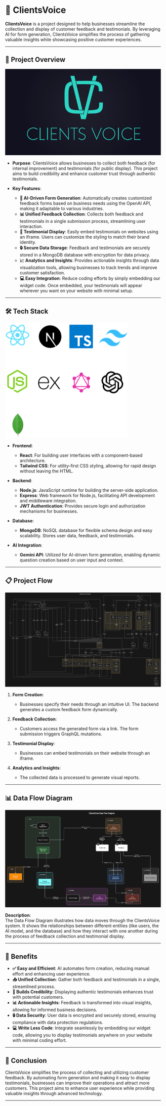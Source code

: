 # 🌟 ClientsVoice

**ClientsVoice** is a project designed to help businesses streamline the collection and display of customer feedback and testimonials. By leveraging AI for form generation, ClientsVoice simplifies the process of gathering valuable insights while showcasing positive customer experiences.

---

## 🚀 Project Overview
![ClientsVoice Overview](Logo/ClientsVoice.png) 

- **Purpose**: 
  ClientsVoice allows businesses to collect both feedback (for internal improvement) and testimonials (for public display). This project aims to build credibility and enhance customer trust through authentic testimonials.

- **Key Features**:
  - **🤖 AI-Driven Form Generation**: Automatically creates customized feedback forms based on business needs using the OpenAI API, making it adaptable to various industries.
  - **📊 Unified Feedback Collection**: Collects both feedback and testimonials in a single submission process, streamlining user interaction.
  - **💬 Testimonial Display**: Easily embed testimonials on websites using an iframe. Users can customize the styling to match their brand identity.
  - **🔒 Secure Data Storage**: Feedback and testimonials are securely stored in a MongoDB database with encryption for data privacy.
  - **📈 Analytics and Insights**: Provides actionable insights through data visualization tools, allowing businesses to track trends and improve customer satisfaction.
  - **💻 Easy Integration**: Reduce coding efforts by simply embedding our widget code. Once embedded, your testimonials will appear wherever you want on your website with minimal setup.

---

## 🛠️ Tech Stack

![ClientsVoice Overview](TechStack/image.png) 

- **Frontend**: 
  - **React**: For building user interfaces with a component-based architecture.
  - **Tailwind CSS**: For utility-first CSS styling, allowing for rapid design without leaving the HTML.

- **Backend**: 
  - **Node.js**: JavaScript runtime for building the server-side application.
  - **Express**: Web framework for Node.js, facilitating API development and middleware integration.
  - **JWT Authentication**: Provides secure login and authorization mechanisms for businesses.

- **Database**: 
  - **MongoDB**: NoSQL database for flexible schema design and easy scalability. Stores user data, feedback, and testimonials.

- **AI Integration**: 
  - **Gemini API**: Utilized for AI-driven form generation, enabling dynamic question creation based on user input and context.

---

## 📋 Project Flow

![Data Flow Diagram](Diagrams/ClientsVoiceDdetailedFlowDig.png)

1. **Form Creation**: 
   - Businesses specify their needs through an intuitive UI. The backend generates a custom feedback form dynamically.

2. **Feedback Collection**: 
   - Customers access the generated form via a link. The form submission triggers GraphQL mutations.

3. **Testimonial Display**: 
   - Businesses can embed testimonials on their website through an iframe.

4. **Analytics and Insights**: 
   - The collected data is processed to generate visual reports.

---

## 📊 Data Flow Diagram

![Project Flow Diagram](Diagrams/ClientsVoiceDataFlowDig.png)

**Description**:  
The Data Flow Diagram illustrates how data moves through the ClientsVoice system. It shows the relationships between different entities (like users, the AI model, and the database) and how they interact with one another during the process of feedback collection and testimonial display.

---

## 🎉 Benefits

- **✅ Easy and Efficient**: AI automates form creation, reducing manual effort and enhancing user experience.
- **📥 Unified Collection**: Gather both feedback and testimonials in a single, streamlined process.
- **🌟 Builds Credibility**: Displaying authentic testimonials enhances trust with potential customers.
- **📊 Actionable Insights**: Feedback is transformed into visual insights, allowing for informed business decisions.
- **🔒 Data Security**: User data is encrypted and securely stored, ensuring compliance with data protection regulations.
- **💻 Write Less Code**: Integrate seamlessly by embedding our widget code, allowing you to display testimonials anywhere on your website with minimal coding effort.
---

## 📌 Conclusion

ClientsVoice simplifies the process of collecting and utilizing customer feedback. By automating form generation and making it easy to display testimonials, businesses can improve their operations and attract more customers. This project aims to enhance user experience while providing valuable insights through advanced technology.

---
